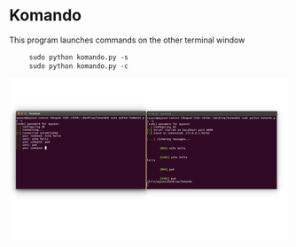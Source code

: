 # Komando
This program launches commands on the other terminal window


         sudo python komando.py -s
         sudo python komando.py -c
        
   ![](https://github.com/ayyucedemirbas/Komando/blob/master/komando.png)
     
